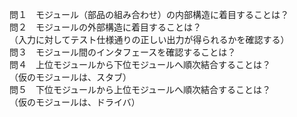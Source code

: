 問１　モジュール（部品の組み合わせ）の内部構造に着目することは？  
問２　モジュールの外部構造に着目することは？  
（入力に対してテスト仕様通りの正しい出力が得られるかを確認する）  
問３　モジュール間のインタフェースを確認することは？  
問４　上位モジュールから下位モジュールへ順次結合することは？    
 （仮のモジュールは、スタブ）  
問５　下位モジュールから上位モジュールへ順次結合することは？  
 （仮のモジュールは、ドライバ）

